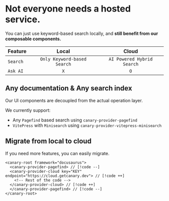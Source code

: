 # Not everyone needs a hosted service.

You can just use keyword-based search locally, and **still benefit from our composable components.**

| Feature  |            Local            |           Cloud            |
| -------- | :-------------------------: | :------------------------: |
| `Search` | `Only Keyword-based Search` | `AI Powered Hybrid Search` |
| `Ask AI` |             `X`             |            `O`             |

## Any documentation & Any search index

Our UI components are decoupled from the actual operation layer.

We currently support:

- Any `Pagefind` based search using `canary-provider-pagefind`
- `VitePress` with `Minisearch` using `canary-provider-vitepress-minisearch`

## Migrate from local to cloud

If you need more features, you can easily migrate.

```html-vue
<canary-root framework="docusaurus">
  <canary-provider-pagefind> // [!code --]
  <canary-provider-cloud key="KEY" endpoint="https://cloud.getcanary.dev"> // [!code ++]
    <!-- Rest of the code -->
  </canary-provider-cloud> // [!code ++]
  </canary-provider-pagefind> // [!code --]
</canary-root>
```
